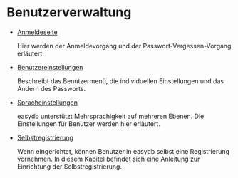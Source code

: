 # Benutzerverwaltung

* [Anmeldeseite](loginscreen/loginscreen.html)

	Hier werden der Anmeldevorgang und der Passwort-Vergessen-Vorgang erläutert.

* [Benutzereinstellungen](userprefs/userprefs.html)

	Beschreibt das Benutzermenü, die individuellen Einstellungen und das Ändern des Passworts.

* [Spracheinstellungen](language/language.html)

	easydb unterstützt Mehrsprachigkeit auf mehreren Ebenen. Die Einstellungen für Benutzer werden hier erläutert.

* [Selbstregistrierung](selfregister/selfregister.html)

	Wenn eingerichtet, können Benutzer in easydb selbst eine Registrierung vornehmen. In diesem Kapitel befindet sich eine Anleitung zur Einrichtung der Selbstregistrierung.
